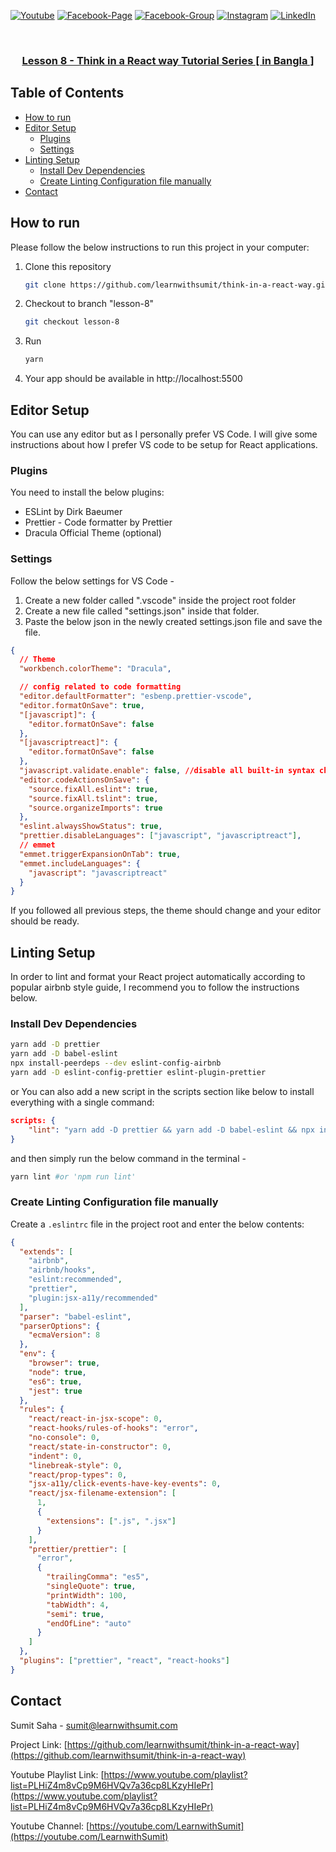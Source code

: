[![Youtube][youtube-shield]][youtube-url]
[![Facebook-Page][facebook-shield]][facebook-url]
[![Facebook-Group][facebook-shield]][facebook-group-url]
[![Instagram][instagram-shield]][instagram-url]
[![LinkedIn][linkedin-shield]][linkedin-url]

<!-- PROJECT Title -->
<br />
<p align="center">
  <h3 align="center"><a href="https://github.com/learnwithsumit/think-in-a-react-way">Lesson 8 - Think in a React way Tutorial Series [ in Bangla ]</a></h3>

<!-- TABLE OF CONTENTS -->

## Table of Contents

- [How to run](#how-to-run)
- [Editor Setup](#editor-setup)
  - [Plugins](#plugins)
  - [Settings](#settings)
- [Linting Setup](#linting-setup)
  - [Install Dev Dependencies](#install-dev-dependencies)
  - [Create Linting Configuration file manually](#create-linting-configuration-file-manually)
- [Contact](#contact)

<!-- HOW TO RUN -->

## How to run

Please follow the below instructions to run this project in your computer:

1. Clone this repository
   ```sh
   git clone https://github.com/learnwithsumit/think-in-a-react-way.git
   ```
2. Checkout to branch "lesson-8"
   ```sh
   git checkout lesson-8
   ```
3. Run
   ```sh
   yarn
   ```
4. Your app should be available in http://localhost:5500

<!-- Editor Setup -->

## Editor Setup

You can use any editor but as I personally prefer VS Code. I will give some instructions about how I prefer VS code to be setup for React applications.

### Plugins

You need to install the below plugins:

- ESLint by Dirk Baeumer
- Prettier - Code formatter by Prettier
- Dracula Official Theme (optional)

### Settings

Follow the below settings for VS Code -

1. Create a new folder called ".vscode" inside the project root folder
2. Create a new file called "settings.json" inside that folder.
3. Paste the below json in the newly created settings.json file and save the file.

```json
{
  // Theme
  "workbench.colorTheme": "Dracula",

  // config related to code formatting
  "editor.defaultFormatter": "esbenp.prettier-vscode",
  "editor.formatOnSave": true,
  "[javascript]": {
    "editor.formatOnSave": false
  },
  "[javascriptreact]": {
    "editor.formatOnSave": false
  },
  "javascript.validate.enable": false, //disable all built-in syntax checking
  "editor.codeActionsOnSave": {
    "source.fixAll.eslint": true,
    "source.fixAll.tslint": true,
    "source.organizeImports": true
  },
  "eslint.alwaysShowStatus": true,
  "prettier.disableLanguages": ["javascript", "javascriptreact"],
  // emmet
  "emmet.triggerExpansionOnTab": true,
  "emmet.includeLanguages": {
    "javascript": "javascriptreact"
  }
}
```

If you followed all previous steps, the theme should change and your editor should be ready.

## Linting Setup

In order to lint and format your React project automatically according to popular airbnb style guide, I recommend you to follow the instructions below.

### Install Dev Dependencies

```sh
yarn add -D prettier
yarn add -D babel-eslint
npx install-peerdeps --dev eslint-config-airbnb
yarn add -D eslint-config-prettier eslint-plugin-prettier
```

or You can also add a new script in the scripts section like below to install everything with a single command:

```json
scripts: {
    "lint": "yarn add -D prettier && yarn add -D babel-eslint && npx install-peerdeps --dev eslint-config-airbnb && yarn add -D eslint-config-prettier eslint-plugin-prettier"
}
```

and then simply run the below command in the terminal -

```sh
yarn lint #or 'npm run lint'
```

### Create Linting Configuration file manually

Create a `.eslintrc` file in the project root and enter the below contents:

```json
{
  "extends": [
    "airbnb",
    "airbnb/hooks",
    "eslint:recommended",
    "prettier",
    "plugin:jsx-a11y/recommended"
  ],
  "parser": "babel-eslint",
  "parserOptions": {
    "ecmaVersion": 8
  },
  "env": {
    "browser": true,
    "node": true,
    "es6": true,
    "jest": true
  },
  "rules": {
    "react/react-in-jsx-scope": 0,
    "react-hooks/rules-of-hooks": "error",
    "no-console": 0,
    "react/state-in-constructor": 0,
    "indent": 0,
    "linebreak-style": 0,
    "react/prop-types": 0,
    "jsx-a11y/click-events-have-key-events": 0,
    "react/jsx-filename-extension": [
      1,
      {
        "extensions": [".js", ".jsx"]
      }
    ],
    "prettier/prettier": [
      "error",
      {
        "trailingComma": "es5",
        "singleQuote": true,
        "printWidth": 100,
        "tabWidth": 4,
        "semi": true,
        "endOfLine": "auto"
      }
    ]
  },
  "plugins": ["prettier", "react", "react-hooks"]
}
```

<!-- CONTACT -->

## Contact

Sumit Saha - [sumit@learnwithsumit.com](mailto:sumit@learnwithsumit.com)

Project Link: [https://github.com/learnwithsumit/think-in-a-react-way](https://github.com/learnwithsumit/think-in-a-react-way)

Youtube Playlist Link: [https://www.youtube.com/playlist?list=PLHiZ4m8vCp9M6HVQv7a36cp8LKzyHIePr](https://www.youtube.com/playlist?list=PLHiZ4m8vCp9M6HVQv7a36cp8LKzyHIePr)

Youtube Channel: [https://youtube.com/LearnwithSumit](https://youtube.com/LearnwithSumit)

<!-- MARKDOWN LINKS & IMAGES -->

[youtube-shield]: https://img.shields.io/badge/-Youtube-black.svg?style=flat-square&logo=youtube&color=555&logoColor=white
[youtube-url]: https://youtube.com/LearnwithSumit
[facebook-shield]: https://img.shields.io/badge/-Facebook-black.svg?style=flat-square&logo=facebook&color=555&logoColor=white
[facebook-url]: https://facebook.com/letslearnwithsumit
[facebook-group-url]: https://facebook.com/groups/learnwithsumit
[instagram-shield]: https://img.shields.io/badge/-Instagram-black.svg?style=flat-square&logo=instagram&color=555&logoColor=white
[instagram-url]: https://instagram.com/learnwithsumit
[linkedin-shield]: https://img.shields.io/badge/-LinkedIn-black.svg?style=flat-square&logo=linkedin&colorB=555
[linkedin-url]: https://linkedin.com/company/learnwithsumit
